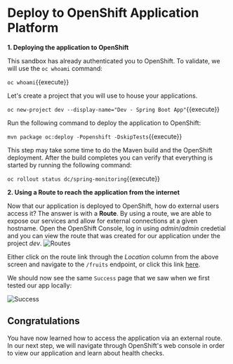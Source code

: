 # Deploy to OpenShift Application Platform
**1. Deploying the application to OpenShift**

This sandbox has already authenticated you to OpenShift. To validate, we will use the `oc whoami` command:

``oc whoami``{{execute}}

Let's create a project that you will use to house your applications.

``oc new-project dev --display-name="Dev - Spring Boot App"``{{execute}}

Run the following command to deploy the application to OpenShift:

``mvn package oc:deploy -Popenshift -DskipTests``{{execute}}

This step may take some time to do the Maven build and the OpenShift deployment. After the build completes you can verify that everything is started by running the following command:

``oc rollout status dc/spring-monitoring``{{execute}}
 
**2. Using a Route to reach the application from the internet** 

Now that our application is deployed to OpenShift, how do external users access it? The answer is with a **Route**. By using a route, we are able to expose our services and allow for external connections at a given hostname. Open the OpenShift Console, log in using _admin_/_admin_ credetial and you can view the route that was created for our application under the project _dev_.
![Routes](/openshift/assets/middleware/rhoar-monitoring/routes.png)

Either click on the route link through the _Location_ column from the above screen and navigate to the `/fruits` endpoint, or click this link [here](http://spring-monitoring-dev.[[HOST_SUBDOMAIN]]-80-[[KATACODA_HOST]].environments.katacoda.com/fruits).

We should now see the same `Success` page that we saw when we first tested our app locally:

![Success](/openshift/assets/middleware/rhoar-monitoring/landingPage.png)

## Congratulations

You have now learned how to access the application via an external route. In our next step, we will navigate through OpenShift's web console in order to view our application and learn about health checks.